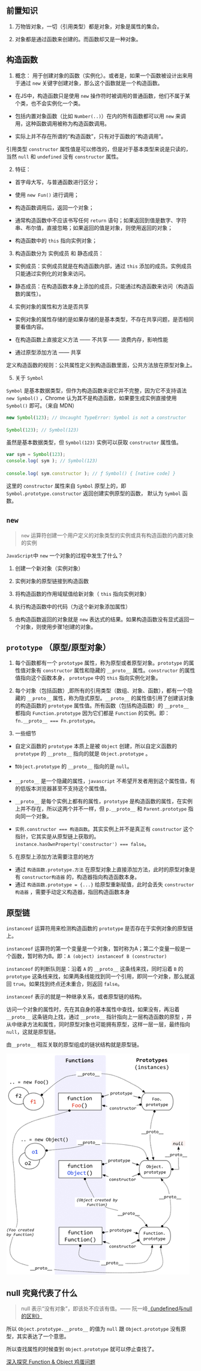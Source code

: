 ## 前置知识

1. 万物皆对象，一切（引用类型）都是对象，对象是属性的集合。

2. 对象都是通过函数来创建的。而函数却又是一种对象。

## 构造函数

1. 概念： 用于创建对象的函数（实例化）。或者是，如果一个函数被设计出来用于通过 `new` 关键字创建对象，那么这个函数就是一个构造函数。

  - 在JS中，构造函数只是使用 `new` 操作符时被调用的普通函数，他们不属于某个类，也不会实例化一个类。

  - 包括内置对象函数（比如 `Number(..)`）在内的所有函数都可以用 `new` 来调用，这种函数调用被称为构造函数调用。

  - 实际上并不存在所谓的“构造函数”，只有对于函数的“构造调用”。

引用类型 `constructor` 属性值是可以修改的，但是对于基本类型来说是只读的，当然 `null` 和 `undefined` 没有 `constructor` 属性。

2. 特征：

  - 首字母大写，与普通函数进行区分；

  - 使用 `new Fun()` 进行调用；
  
  - 构造函数调用后，返回一个对象；
  
  - 通常构造函数中不应该书写任何 `return` 语句；如果返回到值是数字、字符串、布尔值，直接忽略；如果返回的值是对象，则使用返回的对象；
  
  - 构造函数中的 `this` 指向实例对象；

3. 构造函数分为 实例成员 和 静态成员：

  - 实例成员：实例成员就是在构造函数内部，通过 `this` 添加的成员。实例成员只能通过实例化的对象来访问。
  
  - 静态成员：在构造函数本身上添加的成员，只能通过构造函数来访问（构造函数的属性）。

4. 实例对象的属性和方法是否共享

  - 实例对象的属性存储的是如果存储的是基本类型，不存在共享问题，是否相同要看值内容。
  
  - 在构造函数上直接定义方法 —— 不共享 —— 浪费内存，影响性能
  
  - 通过原型添加方法 —— 共享

定义构造函数的规则：公共属性定义到构造函数里面，公共方法放在原型对象上。

5. 关于 `Symbol`

`Symbol` 是基本数据类型，但作为构造函数来说它并不完整，因为它不支持语法 `new Symbol()` ，Chrome 认为其不是构造函数，如果要生成实例直接使用 `Symbol()` 即可。（来自 MDN）

```javaScript
new Symbol(123); // Uncaught TypeError: Symbol is not a constructor

Symbol(123); // Symbol(123)
```

虽然是基本数据类型，但 `Symbol(123)` 实例可以获取 `constructor` 属性值。

```javaScript
var sym = Symbol(123); 
console.log( sym ); // Symbol(123)

console.log( sym.constructor ); // ƒ Symbol() { [native code] }
```

这里的 `constructor` 属性来自 `Symbol` 原型上的，即 `Symbol.prototype.constructor` 返回创建实例原型的函数， 默认为 `Symbol` 函数。

## `new`

> `new` 运算符创建一个用户定义的对象类型的实例或具有构造函数的内置对象的实例

`JavaScript`中 `new` 一个对象的过程中发生了什么？

1.  创建一个新对象（实例对象）

2.  实例对象的原型链接到构造函数

3.  将构造函数的作用域赋值给新对象（ `this` 指向实例对象）

4.  执行构造函数中的代码（为这个新对象添加属性）

5.  由构造函数返回的对象就是 `new` 表达式的结果。如果构造函数没有显式返回一个对象，则使用步骤1创建的对象。

## `prototype` （原型/原型对象）

1. 每个函数都有一个 `prototype` 属性，称为原型或者原型对象。`prototype` 的属性值对象有 `constructor` 属性和隐藏的 ` __proto__ ` 属性。`constructor` 的属性值指向这个函数本身， `prototype` 中的 `this` 指向实例化对象。

2. 每个对象（包括函数）,即所有的引用类型（数组、对象、函数），都有一个隐藏的 ` __proto__ ` 属性，称为隐式原型。`__proto__` 的属性值引用了创建该对象的构造函数的 ` prototype ` 属性值。所有函数（包括构造函数）的 `__proto__` 都指向 `Function.prototype` 因为它们都是 `Function` 的实例。即：`fn.__proto__ === Fn.prototype`。

3. 一些细节

  - 自定义函数的 `prototype` 本质上是被 `Object` 创建，所以自定义函数的 ` prototype` 的 `__proto__` 指向的就是 `Object.prototype` 。

  - ❗️`Object.prototype` 的 `__proto__` 指向的是 `null`。

  - `__proto__` 是一个隐藏的属性，`javascript` 不希望开发者用到这个属性值，有的低版本浏览器甚至不支持这个属性值。

  - `__proto__` 是每个实例上都有的属性，`prototype` 是构造函数的属性，在实例上并不存在，所以这两个并不一样，但 `p.__proto__` 和 `Parent.prototype` 指向同一个对象。

  - `实例.constructor === 构造函数`。其实实例上并不是真正有 `constructor` 这个指针，它其实是从原型链上获取的。`instance.hasOwnProperty('constructor') === false`。

5. 在原型上添加方法需要注意的地方

  - 通过 ``` 构造函数.prototype.方法 ``` 在原型对象上直接添加方法，此时的原型对象是有 ``` constructor构造器 ``` 的，构造器指向构造函数本身。
  - 通过 ``` 构造函数.prototype = {...} ``` 给原型重新赋值，此时会丢失 ``` constructor构造器 ``` ，需要手动定义构造器，指回构造函数本身  

## 原型链

`instanceof` 运算符用来检测构造函数的 `prototype` 是否存在于实例对象的原型链上。

`instanceof` 运算符的第一个变量是一个对象，暂时称为A；第二个变量一般是一个函数，暂时称为B。即：`A (object) instanceof B (constructor)`

`instanceof` 的判断队则是：沿着 `A` 的 `__proto__` 这条线来找，同时沿着 `B` 的 `prototype` 这条线来找，如果两条线能找到同一个引用，即同一个对象，那么就返回 `true`。如果找到终点还未重合，则返回 `false`。

`instanceof` 表示的就是一种继承关系，或者原型链的结构。

访问一个对象的属性时，先在其自身的基本属性中查找，如果没有，再沿着 `__proto__` 这条链向上找，通过 ` __proto__ ` 指针指向上一层构造函数的原型 ，并从中继承方法和属性，同时原型对象也可能拥有原型，这样一层一层，最终指向 `null`，这就是原型链。

由` __proto__ ` 相互关联的原型组成的链状结构就是原型链。

![原型与原型链](./原型与原型链.png)

## null 究竟代表了什么

> null 表示“没有对象”，即该处不应该有值。—— 阮一峰[《undefined与null的区别》](http://www.ruanyifeng.com/blog/2014/03/undefined-vs-null.html)

所以 `Object.prototype.__proto__` 的值为 `null` 跟 `Object.prototype` 没有原型，其实表达了一个意思。

所以查找属性的时候查到 `Object.prototype` 就可以停止查找了。

[深入探究 Function & Object 鸡蛋问题](https://www.muyiy.cn/blog/5/5.3.html)
